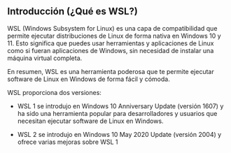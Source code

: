## Introducción (¿Qué es WSL?)

WSL (Windows Subsystem for Linux) es una capa de compatibilidad que permite ejecutar distribuciones de Linux de forma nativa en Windows 10 y 11. Esto significa que puedes usar herramientas y aplicaciones de Linux como si fueran aplicaciones de Windows, sin necesidad de instalar una máquina virtual completa.

En resumen, WSL es una herramienta poderosa que te permite ejecutar software de Linux en Windows de forma fácil y cómoda.

WSL proporciona dos versiones:

- WSL 1 se introdujo en Windows 10 Anniversary Update (versión 1607) y ha sido una herramienta popular para desarrolladores y usuarios que necesitan ejecutar software de Linux en Windows.
  
- WSL 2 se introdujo en Windows 10 May 2020 Update (versión 2004) y ofrece varias mejoras sobre WSL 1
